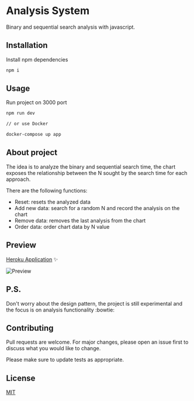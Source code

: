 # Analysis System

Binary and sequential search analysis with javascript.

## Installation

Install npm dependencies

```bash
npm i
```

## Usage

Run project on 3000 port

```bash
npm run dev

// or use Docker

docker-compose up app
```

## About project

The idea is to analyze the binary and sequential search time, the chart exposes the relationship between the N sought by the search time for each approach.

There are the following functions:

- Reset: resets the analyzed data
- Add new data: search for a random N and record the analysis on the chart
- Remove data: removes the last analysis from the chart
- Order data: order chart data by N value

## Preview

[Heroku Application](https://analysis-system.herokuapp.com/) ✨

![Preview](./assets/preview.gif)

## P.S.

Don't worry about the design pattern, the project is still experimental and the focus is on analysis functionality :bowtie:

## Contributing
Pull requests are welcome. For major changes, please open an issue first to discuss what you would like to change.

Please make sure to update tests as appropriate.

## License
[MIT](https://choosealicense.com/licenses/mit/)